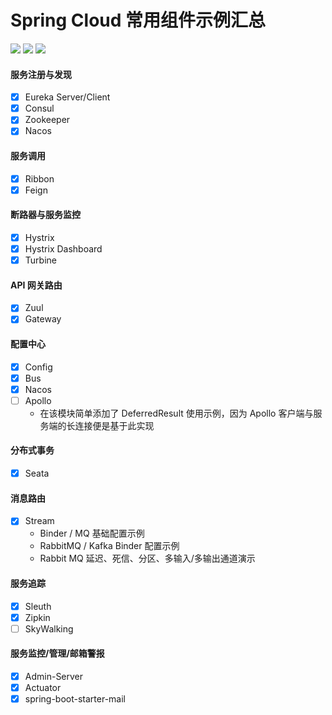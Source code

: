 # Spring Cloud 常用组件示例汇总
[![](https://img.shields.io/badge/SpringCloud-Hoxton.SR4-informational?style=plastic&logo=spring)](https://github.com/1019509861/spring_cloud_summary)
[![](https://img.shields.io/badge/SpringBoot-2.3.0-yellow?style=plastic&logo=spring)](https://github.com/1019509861/spring_cloud_summary)
[![](https://img.shields.io/badge/Java-1.8-red?style=social&logo=java)](https://github.com/1019509861/spring_cloud_summary)

#### 服务注册与发现
- [x] Eureka Server/Client
- [x] Consul
- [x] Zookeeper
- [x] Nacos

#### 服务调用
- [x] Ribbon
- [x] Feign

#### 断路器与服务监控
- [x] Hystrix
- [x] Hystrix Dashboard
- [x] Turbine

#### API 网关路由
- [x] Zuul
- [x] Gateway

#### 配置中心
- [x] Config 
- [x] Bus
- [x] Nacos
- [ ] Apollo
  - 在该模块简单添加了 DeferredResult 使用示例，因为 Apollo 客户端与服务端的长连接便是基于此实现

#### 分布式事务
- [x] Seata

#### 消息路由
- [x] Stream
  - Binder / MQ 基础配置示例
  - RabbitMQ / Kafka Binder 配置示例
  - Rabbit MQ 延迟、死信、分区、多输入/多输出通道演示

#### 服务追踪
- [x] Sleuth 
- [x] Zipkin
- [ ] SkyWalking

#### 服务监控/管理/邮箱警报
- [x] Admin-Server
- [x] Actuator
- [x] spring-boot-starter-mail
